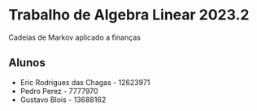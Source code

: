 # Trabalho de Algebra Linear 2023.2
Cadeias de Markov aplicado a finanças

## Alunos
- Eric Rodrigues das Chagas - 12623971
- Pedro Perez - 7777970
- Gustavo Blois - 13688162
